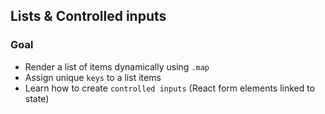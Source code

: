 
## Lists & Controlled inputs
### Goal
- Render a list of items dynamically using `.map`
- Assign unique `keys` to a list items
- Learn how to create `controlled inputs` (React form elements linked to state)